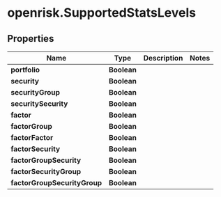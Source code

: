 # openrisk.SupportedStatsLevels

## Properties

Name | Type | Description | Notes
------------ | ------------- | ------------- | -------------
**portfolio** | **Boolean** |  | 
**security** | **Boolean** |  | 
**securityGroup** | **Boolean** |  | 
**securitySecurity** | **Boolean** |  | 
**factor** | **Boolean** |  | 
**factorGroup** | **Boolean** |  | 
**factorFactor** | **Boolean** |  | 
**factorSecurity** | **Boolean** |  | 
**factorGroupSecurity** | **Boolean** |  | 
**factorSecurityGroup** | **Boolean** |  | 
**factorGroupSecurityGroup** | **Boolean** |  | 


